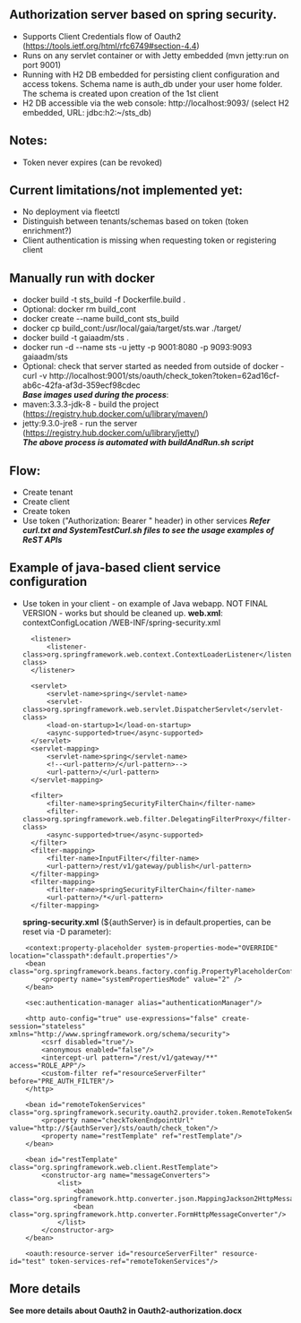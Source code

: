 ## Authorization server based on spring security.
- Supports Client Credentials flow of Oauth2 (https://tools.ietf.org/html/rfc6749#section-4.4)
- Runs on any servlet container or with Jetty embedded (mvn jetty:run on port 9001)
- Running with H2 DB embedded for persisting client configuration and access tokens.
  Schema name is auth_db under your user home folder. The schema is created upon creation of the 1st client
- H2 DB accessible via the web console: http://localhost:9093/ (select H2 embedded, URL: jdbc:h2:~/sts_db)

## Notes:
- Token never expires (can be revoked)

## Current limitations/not implemented yet:
- No deployment via fleetctl
- Distinguish between tenants/schemas based on token (token enrichment?)
- Client authentication is missing when requesting token or registering client

## Manually run with docker 
- docker build -t sts_build -f Dockerfile.build .
- Optional: docker rm build_cont
- docker create --name build_cont sts_build
- docker cp build_cont:/usr/local/gaia/target/sts.war ./target/
- docker build -t gaiaadm/sts .
- docker run -d --name sts -u jetty -p 9001:8080 -p 9093:9093 gaiaadm/sts
- Optional: check that server started as needed from outside of docker - curl -v http://localhost:9001/sts/oauth/check_token?token=62ad16cf-ab6c-42fa-af3d-359ecf98cdec <br />
***Base images used during the process***:
- maven:3.3.3-jdk-8 - build the project (https://registry.hub.docker.com/u/library/maven/)
- jetty:9.3.0-jre8 - run the server (https://registry.hub.docker.com/u/library/jetty/) <br />
***The above process is automated with buildAndRun.sh script***

## Flow:
- Create tenant
- Create client
- Create token
- Use token ("Authorization: Bearer <token>" header) in other services
***Refer curl.txt and SystemTestCurl.sh files to see the usage examples of ReST APIs***

## Example of java-based client service configuration
- Use token in your client - on example of Java webapp. NOT FINAL VERSION - works but should be cleaned up.
    **web.xml**:
        <context-param>
            <param-name>contextConfigLocation</param-name>
            <param-value>
                /WEB-INF/spring-security.xml
            </param-value>
        </context-param>

        <listener>
            <listener-class>org.springframework.web.context.ContextLoaderListener</listener-class>
        </listener>

        <servlet>
            <servlet-name>spring</servlet-name>
            <servlet-class>org.springframework.web.servlet.DispatcherServlet</servlet-class>
            <load-on-startup>1</load-on-startup>
            <async-supported>true</async-supported>
        </servlet>
        <servlet-mapping>
            <servlet-name>spring</servlet-name>
            <!--<url-pattern>/</url-pattern>-->
            <url-pattern>/</url-pattern>
        </servlet-mapping>

        <filter>
            <filter-name>springSecurityFilterChain</filter-name>
            <filter-class>org.springframework.web.filter.DelegatingFilterProxy</filter-class>
            <async-supported>true</async-supported>
        </filter>
        <filter-mapping>
            <filter-name>InputFilter</filter-name>
            <url-pattern>/rest/v1/gateway/publish</url-pattern>
        </filter-mapping>
        <filter-mapping>
            <filter-name>springSecurityFilterChain</filter-name>
            <url-pattern>/*</url-pattern>
        </filter-mapping>

    **spring-security.xml** (${authServer} is in default.properties, can be reset via -D parameter):
```
    <context:property-placeholder system-properties-mode="OVERRIDE" location="classpath*:default.properties"/>
    <bean class="org.springframework.beans.factory.config.PropertyPlaceholderConfigurer">
        <property name="systemPropertiesMode" value="2" />
    </bean>

    <sec:authentication-manager alias="authenticationManager"/>

    <http auto-config="true" use-expressions="false" create-session="stateless" xmlns="http://www.springframework.org/schema/security">
        <csrf disabled="true"/>
        <anonymous enabled="false"/>
        <intercept-url pattern="/rest/v1/gateway/**" access="ROLE_APP"/>
        <custom-filter ref="resourceServerFilter" before="PRE_AUTH_FILTER"/>
    </http>

    <bean id="remoteTokenServices" class="org.springframework.security.oauth2.provider.token.RemoteTokenServices">
        <property name="checkTokenEndpointUrl" value="http://${authServer}/sts/oauth/check_token"/>
        <property name="restTemplate" ref="restTemplate"/>
    </bean>

    <bean id="restTemplate" class="org.springframework.web.client.RestTemplate">
        <constructor-arg name="messageConverters">
            <list>
                <bean class="org.springframework.http.converter.json.MappingJackson2HttpMessageConverter"/>
                <bean class="org.springframework.http.converter.FormHttpMessageConverter"/>
            </list>
        </constructor-arg>
    </bean>

    <oauth:resource-server id="resourceServerFilter" resource-id="test" token-services-ref="remoteTokenServices"/>
```

## More details
**See more details about Oauth2 in Oauth2-authorization.docx**
